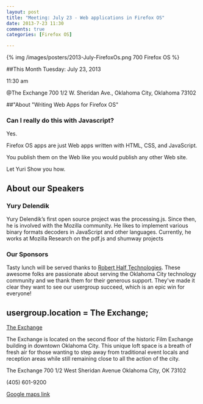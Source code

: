 ```yaml
---
layout: post
title: "Meeting: July 23 - Web applications in Firefox OS"
date: 2013-7-23 11:30
comments: true
categories: [Firefox OS]

---
```

{% img /images/posters/2013-July-FirefoxOs.png 700 Firefox OS %}

##This Month
Tuesday: July 23, 2013 

11:30 am

@The Exchange
700 1/2 W. Sheridan Ave.,
Oklahoma City, Oklahoma
73102




##"About "Writing Web Apps for Firefox OS" 

### Can I really do this with Javascript?

Yes.

Firefox OS apps are just Web apps written with HTML, CSS, and JavaScript.

You publish them on the Web like you would publish any other Web site.

Let Yuri Show you how.

<!-- more -->

## About our Speakers

### Yury Delendik
Yury Delendik’s first open source project was the processing.js. Since then, he is involved with the Mozilla community. He likes to implement various binary formats decoders in JavaScript and other languages. Currently, he works at Mozilla Research on the pdf.js and shumway projects
### Our Sponsors
Tasty lunch will be served thanks to [Robert Half Technologies](http://www.roberthalftechnology.com/). These awesome folks are passionate about serving the Oklahoma City technology community and we thank them for their generous support. They've made it clear they want to see our usergroup succeed, which is an epic win for everyone!

## usergroup.location = The Exchange;


[The Exchange](http://www.exchangeokc.com/) 

The Exchange is located on the second floor of the historic Film Exchange building in downtown Oklahoma City.  This unique loft space is a breath of fresh air for those wanting to step away from traditional event locals and reception areas while still remaining close to all the action of the city.

The Exchange
700 1/2 West Sheridan Avenue
Oklahoma City, OK 73102

(405) 601-9200    


[Google maps link](https://maps.google.com/maps?q=+700+West+Sheridan+Avenue+Oklahoma+City,+OK+73102&hl=en&sll=37.0625,-95.677068&sspn=83.75977,57.919922&hnear=700+W+Sheridan+Ave,+Oklahoma+City,+Oklahoma+73102&t=m&z=17)

